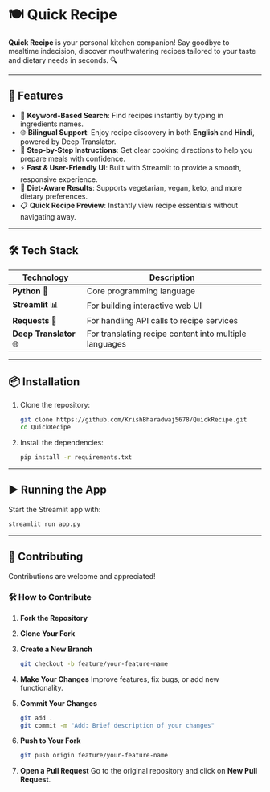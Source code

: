 # 🍽️ Quick Recipe

**Quick Recipe** is your personal kitchen companion! Say goodbye to mealtime indecision, discover mouthwatering recipes tailored to your taste and dietary needs in seconds. 🔍

---

## 🚀 Features

* 🔎 **Keyword-Based Search**: Find recipes instantly by typing in ingredients names.
* 🌐 **Bilingual Support**: Enjoy recipe discovery in both **English** and **Hindi**, powered by Deep Translator.
* 🍳 **Step-by-Step Instructions**: Get clear cooking directions to help you prepare meals with confidence.
* ⚡ **Fast & User-Friendly UI**: Built with Streamlit to provide a smooth, responsive experience.
* 🥗 **Diet-Aware Results**: Supports vegetarian, vegan, keto, and more dietary preferences.
* 📋 **Quick Recipe Preview**: Instantly view recipe essentials without navigating away.

---

## 🛠️ Tech Stack

| Technology        | Description                                               |
|------------------|-----------------------------------------------------------|
| **Python** 🐍     | Core programming language                                 |
| **Streamlit** 📊  | For building interactive web UI                          |
| **Requests** 🔗   | For handling API calls to recipe services                |
| **Deep Translator** 🌐 | For translating recipe content into multiple languages |

---

## 📦 Installation

1. Clone the repository:

   ```bash
   git clone https://github.com/KrishBharadwaj5678/QuickRecipe.git
   cd QuickRecipe
   ```

2. Install the dependencies:

   ```bash
   pip install -r requirements.txt
   ```

---

## ▶️ Running the App

Start the Streamlit app with:

```bash
streamlit run app.py
```
---

## 🤝 Contributing

Contributions are welcome and appreciated!

### 🛠️ How to Contribute

1. **Fork the Repository**  
2. **Clone Your Fork**
3. **Create a New Branch**

   ```bash
   git checkout -b feature/your-feature-name
   ```

4. **Make Your Changes**
   Improve features, fix bugs, or add new functionality.

5. **Commit Your Changes**

   ```bash
   git add .
   git commit -m "Add: Brief description of your changes"
   ```

6. **Push to Your Fork**

   ```bash
   git push origin feature/your-feature-name
   ```

7. **Open a Pull Request**
   Go to the original repository and click on **New Pull Request**.
